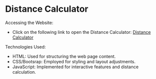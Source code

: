 Distance Calculator
====================

Accessing the Website:
   - Click on the following link to open the Distance Calculator: [Distance Calculator](https://amanrajput001.github.io/Projects/Distance_Calculator/)

Technologies Used:

- HTML: Used for structuring the web page content.
- CSS/Bootsrap: Employed for styling and layout adjustments.
- JavaScript: Implemented for interactive features and distance calculation.

